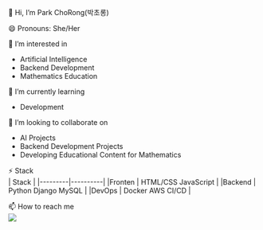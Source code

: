 👋 Hi, I’m Park ChoRong(박초롱) <br>

😄 Pronouns: She/Her <br>

👀 I’m interested in
* Artificial Intelligence
* Backend Development
* Mathematics Education <br>

🌱 I’m currently learning
* Development <br>

💞️ I’m looking to collaborate on
* AI Projects
* Backend Development Projects
* Developing Educational Content for Mathematics <br>

⚡ Stack <br>
| Stack              |
|---------|----------|
|Fronten | HTML/CSS JavaScript  |
|Backend |  Python Django MySQL |
|DevOps | Docker AWS CI/CD |

📫 How to reach me <br>
      <a href="https://www.linkedin.com/in/mathdev-park"> <img src="https://img.shields.io/badge/LinkedIn-0077B5?style=for-the-badge&logo=linkedin&logoColor=white" /> </a>
